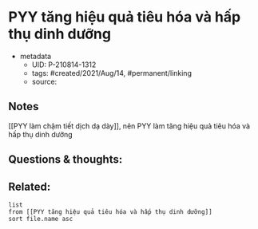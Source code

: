 # PYY tăng hiệu quả tiêu hóa và hấp thụ dinh dưỡng

- metadata
	- UID: P-210814-1312
	- tags: #created/2021/Aug/14, #permanent/linking
	- source: 

## Notes
[[PYY làm chậm tiết dịch dạ dày]], nên PYY làm tăng hiệu quả tiêu hóa và hấp thụ dinh dưỡng

## Questions & thoughts:

## Related:
```dataview
list
from [[PYY tăng hiệu quả tiêu hóa và hấp thụ dinh dưỡng]]
sort file.name asc
```
